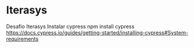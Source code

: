 # Iterasys
Desafio Iterasys
Instalar cypress
npm install cypress
https://docs.cypress.io/guides/getting-started/installing-cypress#System-requirements
